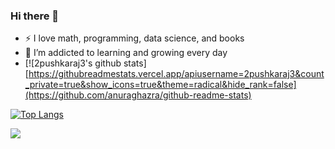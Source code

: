 ### Hi there 👋

<!--
**2pushkaraj3/2pushkaraj3** is a ✨ _special_ ✨ repository because its `README.md` (this file) appears on your GitHub profile.

Here are some ideas to get you started:

- 🔭 I’m currently working on ...
- 🌱 I’m currently learning ...
- 👯 I’m looking to collaborate on ...
- 🤔 I’m looking for help with ...
- 💬 Ask me about ...
- 📫 How to reach me: ...
- 😄 Pronouns: ...
- ⚡ Fun fact: ...
-->
- :zap: I love math, programming, data science, and books
- 🌱 I’m addicted to learning and growing every day
- [![2pushkaraj3's github stats][https://githubreadmestats.vercel.app/apiusername=2pushkaraj3&count_private=true&show_icons=true&theme=radical&hide_rank=false](https://github.com/anuraghazra/github-readme-stats)


[![Top Langs](https://github-readme-stats.vercel.app/api/top-langs/?username=2pushkaraj3)](https://github.com/anuraghazra/github-readme-stats)

 [![](https://visitcount.itsvg.in/api?id=2pushkaraj3&label=Profile%20Views&color=10&icon=1&pretty=false)](https://visitcount.itsvg.in)
